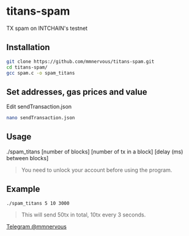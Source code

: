 # titans-spam
TX spam on INTCHAIN's testnet

## Installation

```bash
git clone https://github.com/mmnervous/titans-spam.git
cd titans-spam/
gcc spam.c -o spam_titans
```

## Set addresses, gas prices and value

Edit sendTransaction.json

```bash
nano sendTransaction.json
```
## Usage

./spam_titans [number of blocks] [number of tx in a block] [delay (ms) between blocks]

> You need to unlock your account before using the program.

## Example

`./spam_titans 5 10 3000`

> This will send  50tx in total, 10tx every 3 seconds.

[Telegram @mmnervous](https://t.me/mmnervous)
